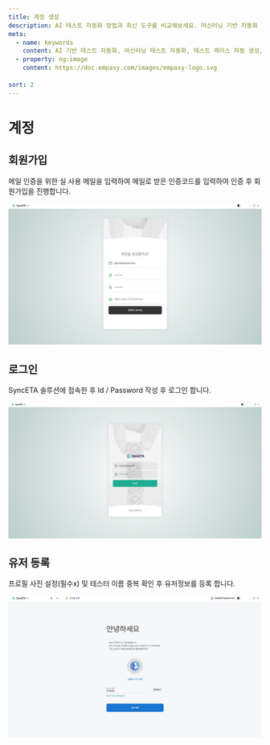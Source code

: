 ```yaml
---
title: 계정 생성
description: AI 테스트 자동화 방법과 최신 도구를 비교해보세요. 머신러닝 기반 자동화 테스트로 QA 효율성을 높이는 방법을 알아봅니다.
meta:
  - name: keywords
    content: AI 기반 테스트 자동화, 머신러닝 테스트 자동화, 테스트 케이스 자동 생성, AI QA 도구, 자동화 테스트 솔루션, AI를 활용한 테스트 자동화 방법
  - property: og:image
    content: https://doc.empasy.com/images/empasy-logo.svg

sort: 2
---
```


# 계정

## 회원가입

메일 인증을 위한 실 사용 메일을 입력하여 메일로 받은 인증코드를 입력하여 인증 후 회원가입을 진행합니다.

![image](./image/account.png)

## 로그인

SyncETA 솔루션에 접속한 후 Id / Password 작성 후 로그인 합니다.

![image](./image/login.png)

## 유저 등록

프로필 사진 설정(필수x) 및 테스터 이름 중복 확인 후 유저정보를 등록 합니다.

![image](./image/addUser.png)
